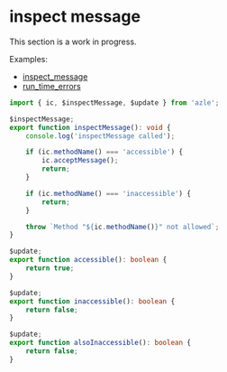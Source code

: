 # inspect message

This section is a work in progress.

Examples:

-   [inspect_message](https://github.com/demergent-labs/azle/tree/main/examples/inspect_message)
-   [run_time_errors](https://github.com/demergent-labs/azle/tree/main/examples/run_time_errors)

```typescript
import { ic, $inspectMessage, $update } from 'azle';

$inspectMessage;
export function inspectMessage(): void {
    console.log('inspectMessage called');

    if (ic.methodName() === 'accessible') {
        ic.acceptMessage();
        return;
    }

    if (ic.methodName() === 'inaccessible') {
        return;
    }

    throw `Method "${ic.methodName()}" not allowed`;
}

$update;
export function accessible(): boolean {
    return true;
}

$update;
export function inaccessible(): boolean {
    return false;
}

$update;
export function alsoInaccessible(): boolean {
    return false;
}
```
